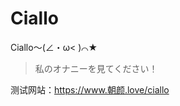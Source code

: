 # Ciallo
Ciallo～(∠・ω&lt; )⌒★
<blockquote>
<p dir="auto">私のオナニーを見てください！</p>
</blockquote>

测试网站：https://www.朝颜.love/ciallo

